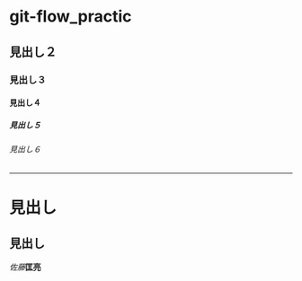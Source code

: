 # git-flow_practic
## 見出し２
### 見出し３
#### 見出し４
##### 見出し５
###### 見出し６
---
見出し
===
見出し
---
*佐藤***匡亮**

